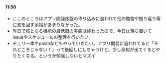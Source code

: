#### 11:50
- ここのところはアプリ開発序盤の作り込みに追われて他の勉強や振り返り等に気を回す余裕があまりなかった。  
- 昨日で核となる機能の最低限の実装は終わったので、今日は落ち着いてissueやスケジュールの整理を行いたい。  
- チェリー本やpaizaなどもやっていきたい。アプリ開発に追われてると「それどころじゃない！」って後回しにしちゃうけど、少し余裕が出てくるとやりたくなる。というか勉強しないとマズイ  

